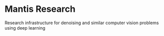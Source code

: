 # Mantis Research

Research infrastructure for denoising and similar computer vision problems using deep learning
